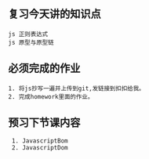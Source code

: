 ## 复习今天讲的知识点
	js 正则表达式
	js 原型与原型链

## 必须完成的作业
	
	1. 将js抄写一遍并上传到git,发链接到扣扣给我。
	2. 完成homework里面的作业。
	
## 预习下节课内容
	 1. JavascriptBom
	 2. JavascriptDom